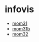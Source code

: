 # infovis
-  <a href="https://jcgrethe.github.io/infovis/mom31.html">mom31</a>
-  <a href="https://jcgrethe.github.io/infovis/mom31b.html">mom31b</a>
-  <a href="https://jcgrethe.github.io/infovis/mom32.html">mom32</a>
